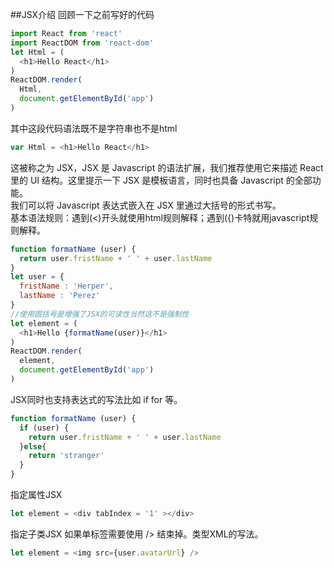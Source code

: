 ##JSX介绍
回顾一下之前写好的代码
```javascript
import React from 'react'
import ReactDOM from 'react-dom'
let Html = (
  <h1>Hello React</h1>
)
ReactDOM.render(
  Html,
  document.getElementById('app')
)
```
其中这段代码语法既不是字符串也不是html
```Javascript
var Html = <h1>Hello React</h1>
```
这被称之为 JSX，JSX 是 Javascript 的语法扩展，我们推荐使用它来描述 React 里的 UI 结构。这里提示一下 JSX 是模板语言，同时也具备 Javascript 的全部功能。<br>
我们可以将 Javascript 表达式嵌入在 JSX 里通过大括号的形式书写。<br>
基本语法规则：遇到(<)开头就使用html规则解释；遇到({)卡特就用javascript规则解释。
```Javascript
function formatName (user) {
  return user.fristName + ' ' + user.lastName
}
let user = {
  fristName : 'Herper',
  lastName : 'Perez'
}
//使用圆括号是增强了JSX的可读性当然这不是强制性
let element = (
  <h1>Hello {formatName(user)}</h1>
)
ReactDOM.render(
  element,
  document.getElementById('app')
)
```
JSX同时也支持表达式的写法比如 if for 等。
```Javascript
function formatName (user) {
  if (user) {
    return user.fristName + ' ' + user.lastName
  }else{
    return 'stranger'
  }
}
```
指定属性JSX
```Javascript
let element = <div tabIndex = '1' ></div>
```
指定子类JSX
如果单标签需要使用 /> 结束掉。类型XML的写法。
```Javascript
let element = <img src={user.avatarUrl} />
```
